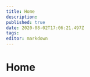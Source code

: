 ```yaml
---
title: Home
description: 
published: true
date: 2020-08-02T17:06:21.497Z
tags: 
editor: markdown
---
```


# Home


